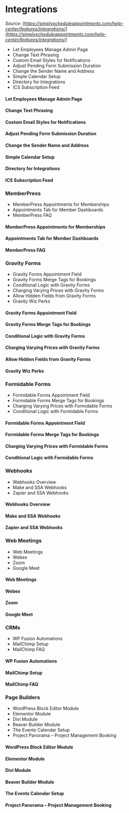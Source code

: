 # Integrations


*Source: [https://simplyscheduleappointments.com/help-center/features/integrations/](https://simplyscheduleappointments.com/help-center/features/integrations/)*

- Let Employees Manage Admin Page
- Change Text Phrasing
- Custom Email Styles for Notifications
- Adjust Pending Form Submission Duration
- Change the Sender Name and Address
- Simple Calendar Setup
- Directory for Integrations
- ICS Subscription Feed

#### Let Employees Manage Admin Page

#### Change Text Phrasing

#### Custom Email Styles for Notifications

#### Adjust Pending Form Submission Duration

#### Change the Sender Name and Address

#### Simple Calendar Setup

#### Directory for Integrations

#### ICS Subscription Feed

### MemberPress

- MemberPress Appointments for Memberships
- Appointments Tab for Member Dashboards
- MemberPress FAQ

#### MemberPress Appointments for Memberships

#### Appointments Tab for Member Dashboards

#### MemberPress FAQ

### Gravity Forms

- Gravity Forms Appointment Field
- Gravity Forms Merge Tags for Bookings
- Conditional Logic with Gravity Forms
- Charging Varying Prices with Gravity Forms
- Allow Hidden Fields from Gravity Forms
- Gravity Wiz Perks

#### Gravity Forms Appointment Field

#### Gravity Forms Merge Tags for Bookings

#### Conditional Logic with Gravity Forms

#### Charging Varying Prices with Gravity Forms

#### Allow Hidden Fields from Gravity Forms

#### Gravity Wiz Perks

### Formidable Forms

- Formidable Forms Appointment Field
- Formidable Forms Merge Tags for Bookings
- Charging Varying Prices with Formidable Forms
- Conditional Logic with Formidable Forms

#### Formidable Forms Appointment Field

#### Formidable Forms Merge Tags for Bookings

#### Charging Varying Prices with Formidable Forms

#### Conditional Logic with Formidable Forms

### Webhooks

- Webhooks Overview
- Make and SSA Webhooks
- Zapier and SSA Webhooks

#### Webhooks Overview

#### Make and SSA Webhooks

#### Zapier and SSA Webhooks

### Web Meetings

- Web Meetings
- Webex
- Zoom
- Google Meet

#### Web Meetings

#### Webex

#### Zoom

#### Google Meet

### CRMs

- WP Fusion Automations
- MailChimp Setup
- MailChimp FAQ

#### WP Fusion Automations

#### MailChimp Setup

#### MailChimp FAQ

### Page Builders

- WordPress Block Editor Module
- Elementor Module
- Divi Module
- Beaver Builder Module
- The Events Calendar Setup
- Project Panorama – Project Management Booking

#### WordPress Block Editor Module

#### Elementor Module

#### Divi Module

#### Beaver Builder Module

#### The Events Calendar Setup

#### Project Panorama – Project Management Booking
